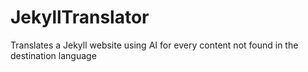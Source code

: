 # JekyllTranslator
Translates a Jekyll website using AI for every content not found in the destination language
